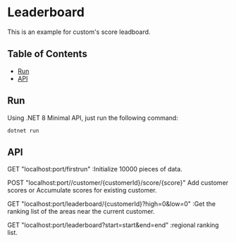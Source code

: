 # Leaderboard

This is an example for custom's score leadboard.

## Table of Contents

- [Run](#Run)
- [API](#API)



## Run

Using .NET 8 Minimal API, just run the following command:

```
dotnet run
```

## API

GET		"localhost:port/firstrun" :Initialize 10000 pieces of data.

POST	"localhost:port//customer/{customerId}/score/{score}" Add customer scores or Accumulate scores for existing customer.

GET		"localhost:port/leaderboard/{customerId}?high=0&low=0" :Get the ranking list of the areas near the current customer.

GET		"localhost:port/leaderboard?start=start&end=end" :regional ranking list.
